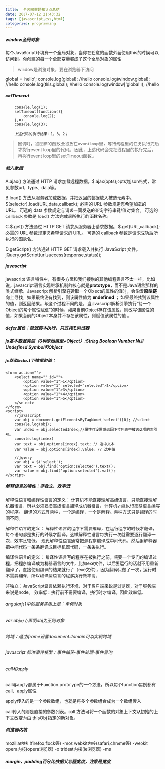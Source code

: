 ```yaml
---
title:  牛客网做题知识点总结
date: 2017-07-12 21:43:32
tags: [javascript,css,html]
categories: programming
---
```

##### window全局对象

每个JavaScript环境有一个全局对象，当你在任意的函数外面使用this的时候可以访问到。你创建的每一个全部变量都成了这个全局对象的属性

<!-- more -->

>window是浏览对象，要在浏览器下访问
 
global = 'hello';
console.log(global); //hello
console.log(window.global);  //hello
console.log(this.global);  //hello
console.log(window['global']);  //hello


##### setTimeout

		console.log(1);
		setTimeout(function(){
			console.log(2);
		},0);
		console.log(3);
		
		上述代码的执行结果：1，3，2；

>回调时，被回调的函数会被放在event loop里，等待线程里的任务执行完后才执行event loop里的代码。 因此，上述代码会先把线程里的执行完后，再执行event loop里的setTimeout函数.。

##### 载入数据

A.ajax() 方法通过 HTTP 请求加载远程数据。$.ajax(opts);opts为json格式，常见参数url、type、data等。

B.load() 方法从服务器加载数据，并把返回的数据放入被选元素中。$(selector).load(URL,data,callback);
必需的 URL 参数规定您希望加载的 URL。
可选的 data 参数规定与请求一同发送的查询字符串键/值对集合。
可选的 callback 参数是 load() 方法完成后所执行的函数名称。

C.$.get() 方法通过 HTTP GET 请求从服务器上请求数据。
$.get(URL,callback);
必需的 URL 参数规定您希望请求的 URL。
可选的 callback 参数是请求成功后所执行的函数名。

D.getScript() 方法通过 HTTP GET 请求载入并执行 JavaScript 文件。
jQuery.getScript(url,success(response,status));

##### javascript
javascript 语言特性中，有很多方面和我们接触的其他编程语言不太一样，比如说，javascript语言实现继承机制的核心就是<b>prototype</b>，而不是Java语言那样的类式继承。Javascript 解析引擎在读取一个Object的属性的值时，会沿着<b>原型链</b> 向上寻找，如果最终没有找到，则该属性值为 <b>undefined</b> ； 如果最终找到该属性的值，则返回结果。与这个过程不同的是，当javascript解析引擎执行“给一个Object的某个属性赋值”的时候，如果当前Object存在该属性，则改写该属性的值，如果当前的Object本身并不存在该属性，则赋值该属性的值 。

##### defer属性：延迟脚本执行，只支持IE浏览器


##### js基本数据类型（6种原始类型+Object）:String Boolean Number Null Undefined Symbol和Object

##### js获取select下拉框的值：

	<form action="">
		<select name="" id="">
			<option value="1">1</option>
			<option value="1" selected="selected">2</option>
			<option value="1">3</option>
			<option value="1">4</option>
			<option value="1">5</option>
		</select>
	</form>
	<script>
		//javascript
		var obj = document.getElementsByTagName('select')[0]; //select
		console.log(obj);
		var index = obj.selectedIndex;//属性可设置或返回下拉列表中被选选项的索引号。
		console.log(index)
		var text = obj.options[index].text; // 选中文本
		var value = obj.options[index].value; // 选中值

		//jquery	
		var obj = $('select');
		var text = obj.find('option:selected').text();
		var value = obj.find('option:selected').val();
	</script>

##### 解释语言的特性：非独立、效率低

解释性语言和编译性语言的定义：
计算机不能直接理解高级语言，只能直接理解机器语言，所以必须要把高级语言翻译成机器语言，计算机才能执行高级语言编写的程序。
翻译的方式有两种，一个是编译，一个是解释。两种方式只是翻译的时间不同。

解释性语言的定义：
解释性语言的程序不需要编译，在运行程序的时候才翻译，每个语句都是执行的时候才翻译。这样解释性语言每执行一次就需要逐行翻译一次，效率比较低。
现代解释性语言通常把源程序编译成中间代码，然后用解释器把中间代码一条条翻译成目标机器代码，一条条执行。

编译性语言的定义：
编译性语言写的程序在被执行之前，需要一个专门的编译过程，把程序编译成为机器语言的文件，比如exe文件，以后要运行的话就不用重新翻译了，直接使用编译的结果就行了（exe文件），因为翻译只做了一次，运行时不需要翻译，所以编译型语言的程序执行效率高。

非独立：JavaScript语言依赖执行环境，对于客户端来说是浏览器，对于服务端来说是node。
效率低：执行前不需要编译，执行时才编译，因此效率低。

###### angularjs1中的服务实质上是：单例对象

###### var obj=/ /;声明obj为正则对象

###### 跨域：通过iframe设置document.domain可以实现跨域

###### javascript 标准事件模型：事件捕获-事件处理-事件冒泡

###### call和apply

call与apply都属于Function.prototype的一个方法，所以每个function实例都有call、apply属性

apply传入的是一个参数数组，也就是将多个参数组合成为一个数组传入

call传入的则是直接的参数列表。call 方法可将一个函数的对象上下文从初始的上下文改变为由 thisObj 指定的新对象。

##### 浏览器内核

mozilla内核 (firefox,flock等)     -moz
                                                      webkit内核(safari,chrome等)   -webkit
                                                      opera内核(opera浏览器)         -o
                                                      trident内核(ie浏览器)               -ms

##### margin、padding百分比依据父容器宽度，注意是宽度
